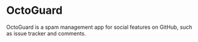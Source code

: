 # OctoGuard
OctoGuard is a spam management app for social features on GitHub, such as issue tracker and comments.
